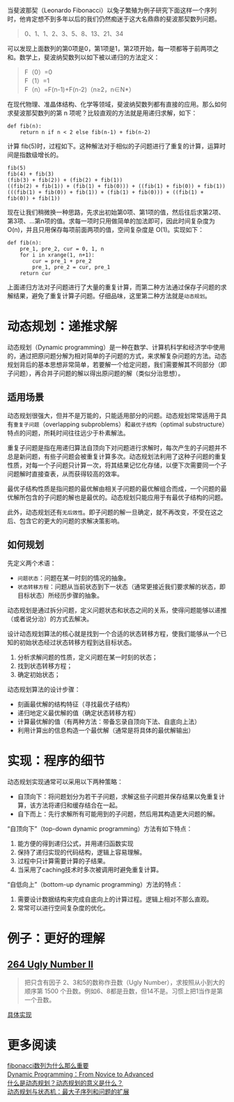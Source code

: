 当斐波那契（Leonardo Fibonacci）以兔子繁殖为例子研究下面这样一个序列时，他肯定想不到多年以后的我们仍然痴迷于这大名鼎鼎的斐波那契数列问题。

> 0、1、1、2、3、5、8、13、21、34

可以发现上面数列的第0项是0，第1项是1，第2项开始，每一项都等于前两项之和。数学上，斐波纳契数列以如下被以递归的方法定义：

> F（0）=0  
> F（1）=1  
> F（n）=F(n-1)+F(n-2)（n≥2，n∈N*）  

在现代物理、准晶体结构、化学等领域，斐波纳契数列都有直接的应用。那么如何求斐波那契数列的第 n 项呢？比较直观的方法就是用递归求解，如下：

    def fib(n):
        return n if n < 2 else fib(n-1) + fib(n-2)

计算 fib(5)时，过程如下。这种解法对于相似的子问题进行了重复的计算，运算时间是指数级增长的。

    fib(5)
    fib(4) + fib(3)
    (fib(3) + fib(2)) + (fib(2) + fib(1))
    ((fib(2) + fib(1)) + (fib(1) + fib(0))) + ((fib(1) + fib(0)) + fib(1))
    (((fib(1) + fib(0)) + fib(1)) + (fib(1) + fib(0))) + ((fib(1) + fib(0)) + fib(1))

现在让我们稍微换一种思路，先求出初始第0项、第1项的值，然后往后求第2项、第3项、...第n项的值。求每一项时只用做简单的加法即可，因此时间复杂度为 O(n)，并且只用保存每项前面两项的值，空间复杂度是 O(1)。实现如下：

    def fib(n):
        pre_1, pre_2, cur = 0, 1, n
        for i in xrange(1, n+1):
            cur = pre_1 + pre_2
            pre_1, pre_2 = cur, pre_1
        return cur

上面递归方法对子问题进行了大量的重复计算，而第二种方法通过保存子问题的求解结果，避免了重复计算子问题。仔细品味，这里第二种方法就是`动态规划`。

# 动态规划：递推求解

动态规划（Dynamic programming）是一种在数学、计算机科学和经济学中使用的，通过把原问题分解为相对简单的子问题的方式，来求解复杂问题的方法。动态规划背后的基本思想非常简单，若要解一个给定问题，我们需要解其不同部分（即子问题），再合并子问题的解以得出原问题的解（类似分治思想）。

## 适用场景

动态规划很强大，但并不是万能的，只能适用部分的问题。动态规划常常适用于具有`重复子问题`（overlapping subproblems）和`最优子结构`（optimal substructure）特点的问题，所耗时间往往远少于朴素解法。

重复子问题是指在用递归算法自顶向下对问题进行求解时，每次产生的子问题并不总是新问题，有些子问题会被重复计算多次。动态规划法利用了这种子问题的重复性质，对每一个子问题只计算一次，将其结果记忆化存储，以便下次需要同一个子问题解时直接查表，从而获得较高的效率。

最优子结构性质是指问题的最优解由相关子问题的最优解组合而成，一个问题的最优解所包含的子问题的解也是最优的。动态规划只能应用于有最优子结构的问题。

此外，动态规划还有`无后效性`。即子问题的解一旦确定，就不再改变，不受在这之后、包含它的更大的问题的求解决策影响。

## 如何规划

先定义两个术语：

* `问题状态`：问题在某一时刻的情况的抽象。
* `状态转移方程`：问题从当前状态到下一状态（通常更接近我们要求解的状态，即目标状态）所经历步骤的抽象。

动态规划是通过拆分问题，定义问题状态和状态之间的关系，使得问题能够以递推（或者说分治）的方式去解决。

设计动态规划算法的核心就是找到一个合适的状态转移方程，使我们能够从一个已知的初始状态经过状态转移方程到达目标状态。
1. 分析求解问题的性质，定义问题在某一时刻的状态；2. 找到状态转移方程；
3. 确定初始状态；动态规划算法的设计步骤：

* 刻画最优解的结构特征（寻找最优子结构）
* 递归地定义最优解的值（确定状态转移方程）
* 计算最优解的值（有两种方法：带备忘录自顶向下法、自底向上法）
* 利用计算出的信息构造一个最优解（通常是将具体的最优解输出）


# 实现：程序的细节

动态规划实现通常可以采用以下两种策略：

* 自顶向下：将问题划分为若干子问题，求解这些子问题并保存结果以免重复计算，该方法将递归和缓存结合在一起。
* 自下而上：先行求解所有可能用到的子问题，然后用其构造更大问题的解。

“自顶向下”（top-down dynamic programming）方法有如下特点：

1. 能方便的得到递归公式，并用递归函数实现 
2. 保持了递归实现的代码结构，逻辑上容易理解。
3. 过程中只计算需要计算的子结果。
4. 当采用了caching技术时多次被调用时避免重复计算。

“自低向上”（bottom-up dynamic programming）方法的特点：

1. 需要设计数据结构来完成自底向上的计算过程。逻辑上相对不那么直观。 
2. 常常可以进行空间复杂度的优化。



# 例子：更好的理解

## [264 Ugly Number II](https://leetcode.com/problems/ugly-number-ii/)

> 把只含有因子 2、3和5的数称作丑数（Ugly Number），求按照从小到大的顺序第 1500 个丑数。例如6、8都是丑数，但14不是。习惯上把1当作是第一个丑数。


[具体实现](https://github.com/xuelangZF/LeetCode/blob/master/DynamicProgramming/264_UglyNumberII.py)

# 更多阅读
[fibonacci数列为什么那么重要](https://www.zhihu.com/question/28062458)   
[Dynamic Programming：From Novice to Advanced](https://www.topcoder.com/community/data-science/data-science-tutorials/dynamic-programming-from-novice-to-advanced/)  
[什么是动态规划？动态规划的意义是什么？](https://www.zhihu.com/question/23995189/answer/35429905)   
[动态规划与状态机：最大子序列和问题的扩展](http://liam0205.me/2016/05/13/dynamic-programming-and-state-machine/)  


